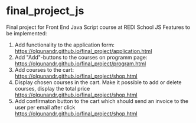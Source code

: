 # final_project_js
Final project for Front End Java Script course at REDI School
JS Features to be implemented:
1) Add functionality to the application form: https://olgunandr.github.io/final_project/application.html
2) Add "Add"-buttons to the courses on programm page: https://olgunandr.github.io/final_project/program.html
3) Add courses to the cart: https://olgunandr.github.io/final_project/shop.html
4) Display chosen courses in the cart. Make it possible to add or delete courses, display the total price https://olgunandr.github.io/final_project/shop.html
5) Add confirmaton button to the cart which should send an invoice to the user per email after click https://olgunandr.github.io/final_project/shop.html